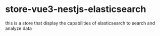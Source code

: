 # store-vue3-nestjs-elasticsearch
this is a store that display the capabilities of elasticsearch to search and analyze data
